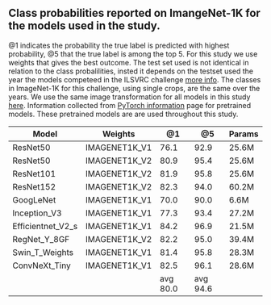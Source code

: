 ## Class probabilities reported on ImangeNet-1K for the models used in the study.
@1 indicates the probability the true label is predicted with highest probability, @5 that the true label is among the top 5. For this study we use weights that gives the best outcome. The test set used is not identical in relation to the class probalilities, insted it depends on the testset used the year the models competeed in the ILSVRC challenge [more info](https://www.image-net.org/challenges/LSVRC/). The classes in ImageNet-1K for this challenge, using single crops, are the same over the years. We use the same image transformation for all models in this study [here](https:). Information collected from  [PyTorch information](https://pytorch.org/vision/stable/models.html) page for pretrained models. These pretrained models are are used throughout this study. 

| Model           | Weights      | @1     | @5     | Params |
|-----------------|--------------|--------|--------|--------|
|ResNet50         |IMAGENET1K_V1 | 76.1   | 92.9   | 25.6M  |
|ResNet50         |IMAGENET1K_V2 | 80.9   | 95.4   | 25.6M  |
|ResNet101        |IMAGENET1K_V2 | 81.9   | 95.8   | 25.6M  |
|ResNet152        |IMAGENET1K_V2 | 82.3   | 94.0   | 60.2M  |
|GoogLeNet        |IMAGENET1K_V1 | 70.0   | 90.0   | 6.6M   |
|Inception_V3     |IMAGENET1K_V1 | 77.3   | 93.4   | 27.2M  |
|Efficientnet_V2_s|IMAGENET1K_V1 | 84.2   | 96.9   | 21.5M  |
|RegNet_Y_8GF     |IMAGENET1K_V2 | 82.2   | 95.0   | 39.4M  |
|Swin_T_Weights   |IMAGENET1K_V1 | 81.4   | 95.8   | 28.3M  |
|ConvNeXt_Tiny    |IMAGENET1K_V1 | 82.5   | 96.1   | 28.6M  |
|                 |              |avg 80.0|avg 94.6|        |




